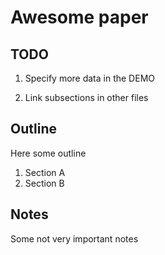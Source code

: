 # Awesome paper

## TODO

1. Specify more data in the DEMO

2. Link subsections in other files

## Outline

Here some outline

1. Section A
2. Section B

## Notes

Some not very important notes
